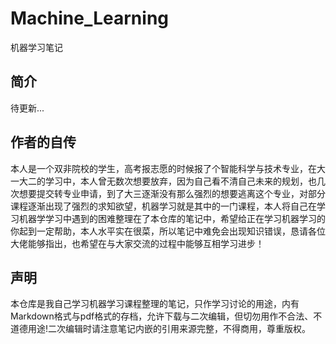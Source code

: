 # Machine_Learning
 机器学习笔记

## 简介
待更新...
## 作者的自传
本人是一个双非院校的学生，高考报志愿的时候报了个智能科学与技术专业，在大一大二的学习中，本人曾无数次想要放弃，因为自己看不清自己未来的规划，也几次想要提交转专业申请，到了大三逐渐没有那么强烈的想要逃离这个专业，对部分课程逐渐出现了强烈的求知欲望，机器学习就是其中的一门课程，本人将自己在学习机器学学习中遇到的困难整理在了本仓库的笔记中，希望给正在学习机器学习的你起到一定帮助，本人水平实在很菜，所以笔记中难免会出现知识错误，恳请各位大佬能够指出，也希望在与大家交流的过程中能够互相学习进步！
## 声明
本仓库是我自己学习机器学习课程整理的笔记，只作学习讨论的用途，内有Markdown格式与pdf格式的存档，允许下载与二次编辑，但切勿用作不合法、不道德用途!二次编辑时请注意笔记内嵌的引用来源完整，不得商用，尊重版权。
